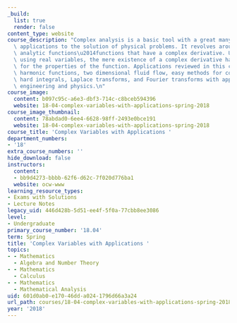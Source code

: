 ```yaml
---
_build:
  list: true
  render: false
content_type: website
course_description: "Complex analysis is a basic tool with a great many practical\
  \ applications to the solution of physical problems. It revolves around complex\
  \ analytic functions\u2014functions that have a complex derivative. Unlike calculus\
  \ using real variables, the mere existence of a complex derivative has strong implications\
  \ for the properties of the function. Applications reviewed in this class include\
  \ harmonic functions, two dimensional fluid flow, easy methods for computing (seemingly)\
  \ hard integrals, Laplace transforms, and Fourier transforms with applications to\
  \ engineering and physics.\n"
course_image:
  content: b097c95c-a6e3-dbf3-714c-c8bceb594396
  website: 18-04-complex-variables-with-applications-spring-2018
course_image_thumbnail:
  content: 78abdad0-6ee4-6628-98ff-2493e0bce191
  website: 18-04-complex-variables-with-applications-spring-2018
course_title: 'Complex Variables with Applications '
department_numbers:
- '18'
extra_course_numbers: ''
hide_download: false
instructors:
  content:
  - bb9d4273-bbbb-62f6-d62c-7f020d776ba1
  website: ocw-www
learning_resource_types:
- Exams with Solutions
- Lecture Notes
legacy_uid: 446d428b-5d51-ee4f-5f0a-77cbb8ee3086
level:
- Undergraduate
primary_course_number: '18.04'
term: Spring
title: 'Complex Variables with Applications '
topics:
- - Mathematics
  - Algebra and Number Theory
- - Mathematics
  - Calculus
- - Mathematics
  - Mathematical Analysis
uid: 601d0ab0-e170-46dd-a024-1796d66a3a24
url_path: courses/18-04-complex-variables-with-applications-spring-2018
year: '2018'
---
```

